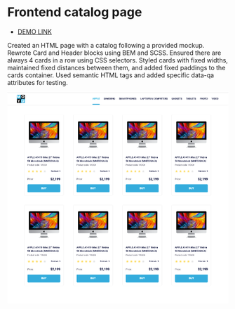 # Frontend catalog page
- [DEMO LINK](https://nazarbaraban.github.io/layout_catalog/)

Created an HTML page with a catalog following a provided mockup. Rewrote Card and Header blocks using BEM and SCSS. Ensured there are always 4 cards in a row using CSS selectors. Styled cards with fixed widths, maintained fixed distances between them, and added fixed paddings to the cards container. Used semantic HTML tags and added specific data-qa attributes for testing.

![screenshot](./references/catalog-example.png)

